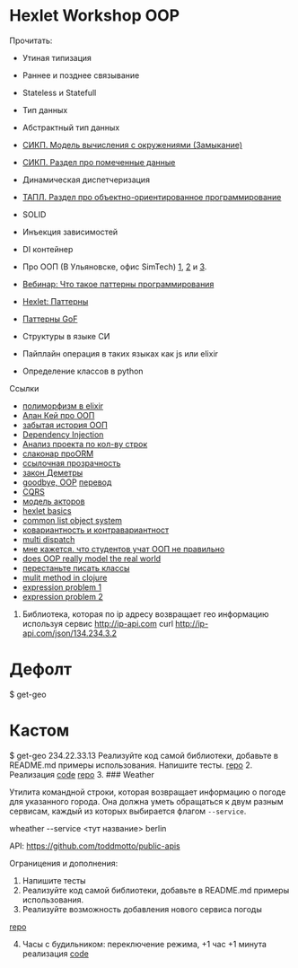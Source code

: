 # Hexlet Workshop OOP

Прочитать:

* Утиная типизация
* Раннее и позднее связывание
* Stateless и Statefull
* Тип данных
* Абстрактный тип данных
* [СИКП. Модель вычисления с окружениями (Замыкание)](https://mitpress.mit.edu/sites/default/files/sicp/index.html)
* [СИКП. Раздел про помеченные данные](https://mitpress.mit.edu/sites/default/files/sicp/index.html)
* Динамическая диспетчеризация
* [ТАПЛ. Раздел про объектно-ориентированное программирование](https://www.cis.upenn.edu/~bcpierce/tapl/)
* SOLID
* Инъекция зависимостей
* DI контейнер
* Про ООП (В Ульяновске, офис SimTech) [1](https://www.youtube.com/watch?v=4NeMSdX5OwM), [2](https://www.youtube.com/watch?v=sLhtWKqyKbM) и [3](https://www.youtube.com/watch?v=tDTeApKhIOc).
* [Вебинар: Что такое паттерны программирования](https://www.youtube.com/watch?v=wX6BBaQZpzE)
* [Hexlet: Паттерны](http://github.com/hexlet/patterns)
* [Паттерны GoF](https://refactoring.guru/design-patterns)

* Структуры в языке СИ
* Пайплайн операция в таких языках как js или elixir
* Определение классов в python


Ссылки

* [полиморфизм в elixir](https://medium.com/elixirlabs/polymorphism-in-elixir-cd0c765b6929)
* [Алан Кей про ООП](https://habr.com/ru/company/hexlet/blog/303754/)
* [забытая история ООП](https://habr.com/ru/company/ruvds/blog/428582/)
* [Dependency Injection](https://www.youtube.com/watch?v=IKD2-MAkXyQ)
* [Анализ проекта по кол-ву строк](https://github.com/flosse/sloc)
* [слаконар проORM](https://github.com/Hexlet/hexlet-slack-archive/wiki/%D0%92-%D0%B3%D0%BB%D1%83%D0%B1%D1%8C-ORM-(29.04.2018))
* [ссылочная прозрачность](https://ru.wikipedia.org/wiki/%D0%A1%D1%81%D1%8B%D0%BB%D0%BE%D1%87%D0%BD%D0%B0%D1%8F_%D0%BF%D1%80%D0%BE%D0%B7%D1%80%D0%B0%D1%87%D0%BD%D0%BE%D1%81%D1%82%D1%8C)
* [закон Деметры](https://ru.wikipedia.org/wiki/%D0%97%D0%B0%D0%BA%D0%BE%D0%BD_%D0%94%D0%B5%D0%BC%D0%B5%D1%82%D1%80%D1%8B)
* [goodbye, OOP](https://medium.com/@cscalfani/goodbye-object-oriented-programming-a59cda4c0e53) [перевод](https://habr.com/ru/company/mailru/blog/307168/)
* [CQRS](https://ru.wikipedia.org/wiki/CQRS)
* [модель акторов](https://ru.wikipedia.org/wiki/%D0%9C%D0%BE%D0%B4%D0%B5%D0%BB%D1%8C_%D0%B0%D0%BA%D1%82%D0%BE%D1%80%D0%BE%D0%B2)
* [hexlet basics](https://github.com/hexlet-basics/hexlet_basics/blob/master/services/app/lib/hexlet_basics/user.ex)
* [common list object system](https://en.wikipedia.org/wiki/Common_Lisp_Object_System)
* [ковариантность и контравариантност](https://ru.wikipedia.org/wiki/%D0%9A%D0%BE%D0%B2%D0%B0%D1%80%D0%B8%D0%B0%D0%BD%D1%82%D0%BD%D0%BE%D1%81%D1%82%D1%8C_%D0%B8_%D0%BA%D0%BE%D0%BD%D1%82%D1%80%D0%B0%D0%B2%D0%B0%D1%80%D0%B8%D0%B0%D0%BD%D1%82%D0%BD%D0%BE%D1%81%D1%82%D1%8C_(%D0%BF%D1%80%D0%BE%D0%B3%D1%80%D0%B0%D0%BC%D0%BC%D0%B8%D1%80%D0%BE%D0%B2%D0%B0%D0%BD%D0%B8%D0%B5))
* [multi dispatch](https://en.wikipedia.org/wiki/Multiple_dispatch)
* [мне кажется. что студентов учат ООП не правильно](https://habr.com/ru/post/345658/)
* [does OOP really model the real world](https://softwareengineering.stackexchange.com/questions/137994/does-object-oriented-programming-really-model-the-real-world)
* [перестаньте писать классы](https://habr.com/ru/post/140581/)
* [mulit method in clojure](https://clojure.org/reference/multimethods)
* [expression problem 1](http://wiki.c2.com/?ExpressionProblem)
* [expression problem 2](https://tech.nested.com/solving-the-expression-problem-with-elixir-916bb9b5dd74)

1. Библиотека, которая по ip адресу возвращает гео информацию используя сервис http://ip-api.com
curl http://ip-api.com/json/134.234.3.2
# Дефолт
$ get-geo
# Кастом
$ get-geo 234.22.33.13
Реализуйте код самой библиотеки, добавьте в README.md примеры использования.
Напишите тесты.
[repo](https://github.com/eldarik/geo)
2. Реализация [code](https://github.com/mokevnin/oop-workshop-materials/blob/master/pipline/index.ex) [repo](https://github.com/eldarik/workshop_oop/blob/master/second/second.rb)
3. ### Weather

Утилита командной строки, которая возвращает информацию о погоде для указанного города. Она должна
уметь обращаться к двум разным сервисам, каждый из которых выбирается флагом `--service`.

wheather --service <тут название> berlin

API: https://github.com/toddmotto/public-apis

Ограницения и дополнения:

1. Напишите тесты
2. Реализуйте код самой библиотеки, добавьте в README.md примеры использования.
3. Реализуйте возможность добавления нового сервиса погоды

[repo](https://github.com/eldarik/weather)

4. Часы с будильником: переключение режима, +1 час +1 минута
реализация [code](https://github.com/eldarik/workshop_oop/blob/master/clock.rb)
